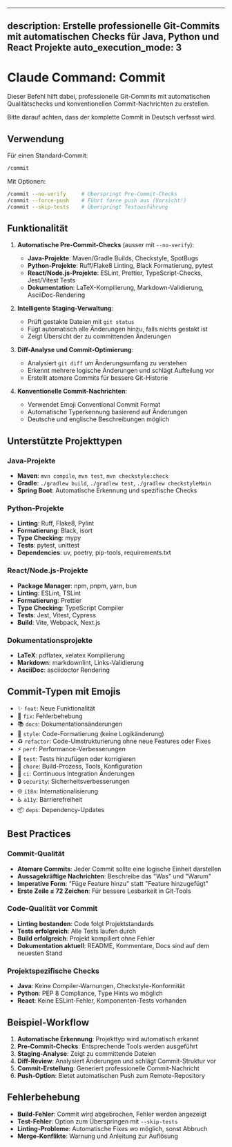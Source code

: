 ______________________________________________________________________

## description: Erstelle professionelle Git-Commits mit automatischen Checks für Java, Python und React Projekte auto_execution_mode: 3

# Claude Command: Commit

Dieser Befehl hilft dabei, professionelle Git-Commits mit automatischen
Qualitätschecks und konventionellen Commit-Nachrichten zu erstellen.

Bitte darauf achten, dass der komplette Commit in Deutsch verfasst wird.

## Verwendung

Für einen Standard-Commit:

```bash
/commit
```

Mit Optionen:

```bash
/commit --no-verify     # Überspringt Pre-Commit-Checks
/commit --force-push    # Führt force push aus (Vorsicht!)
/commit --skip-tests    # Überspringt Testausführung
```

## Funktionalität

1. **Automatische Pre-Commit-Checks** (ausser mit `--no-verify`):

   - **Java-Projekte**: Maven/Gradle Builds, Checkstyle, SpotBugs
   - **Python-Projekte**: Ruff/Flake8 Linting, Black Formatierung, pytest
   - **React/Node.js-Projekte**: ESLint, Prettier, TypeScript-Checks,
     Jest/Vitest Tests
   - **Dokumentation**: LaTeX-Kompilierung, Markdown-Validierung,
     AsciiDoc-Rendering

1. **Intelligente Staging-Verwaltung**:

   - Prüft gestakte Dateien mit `git status`
   - Fügt automatisch alle Änderungen hinzu, falls nichts gestakt ist
   - Zeigt Übersicht der zu committenden Änderungen

1. **Diff-Analyse und Commit-Optimierung**:

   - Analysiert `git diff` um Änderungsumfang zu verstehen
   - Erkennt mehrere logische Änderungen und schlägt Aufteilung vor
   - Erstellt atomare Commits für bessere Git-Historie

1. **Konventionelle Commit-Nachrichten**:

   - Verwendet Emoji Conventional Commit Format
   - Automatische Typerkennung basierend auf Änderungen
   - Deutsche und englische Beschreibungen möglich

## Unterstützte Projekttypen

### Java-Projekte

- **Maven**: `mvn compile`, `mvn test`, `mvn checkstyle:check`
- **Gradle**: `./gradlew build`, `./gradlew test`, `./gradlew checkstyleMain`
- **Spring Boot**: Automatische Erkennung und spezifische Checks

### Python-Projekte

- **Linting**: Ruff, Flake8, Pylint
- **Formatierung**: Black, isort
- **Type Checking**: mypy
- **Tests**: pytest, unittest
- **Dependencies**: uv, poetry, pip-tools, requirements.txt

### React/Node.js-Projekte

- **Package Manager**: npm, pnpm, yarn, bun
- **Linting**: ESLint, TSLint
- **Formatierung**: Prettier
- **Type Checking**: TypeScript Compiler
- **Tests**: Jest, Vitest, Cypress
- **Build**: Vite, Webpack, Next.js

### Dokumentationsprojekte

- **LaTeX**: pdflatex, xelatex Kompilierung
- **Markdown**: markdownlint, Links-Validierung
- **AsciiDoc**: asciidoctor Rendering

## Commit-Typen mit Emojis

- ✨ `feat`: Neue Funktionalität
- 🐛 `fix`: Fehlerbehebung
- 📚 `docs`: Dokumentationsänderungen
- 💎 `style`: Code-Formatierung (keine Logikänderung)
- ♻️ `refactor`: Code-Umstrukturierung ohne neue Features oder Fixes
- ⚡ `perf`: Performance-Verbesserungen
- 🧪 `test`: Tests hinzufügen oder korrigieren
- 🔧 `chore`: Build-Prozess, Tools, Konfiguration
- 🚀 `ci`: Continuous Integration Änderungen
- 🔒 `security`: Sicherheitsverbesserungen
- 🌐 `i18n`: Internationalisierung
- ♿ `a11y`: Barrierefreiheit
- 📦 `deps`: Dependency-Updates

## Best Practices

### Commit-Qualität

- **Atomare Commits**: Jeder Commit sollte eine logische Einheit darstellen
- **Aussagekräftige Nachrichten**: Beschreibe das "Was" und "Warum"
- **Imperative Form**: "Füge Feature hinzu" statt "Feature hinzugefügt"
- **Erste Zeile ≤ 72 Zeichen**: Für bessere Lesbarkeit in Git-Tools

### Code-Qualität vor Commit

- **Linting bestanden**: Code folgt Projektstandards
- **Tests erfolgreich**: Alle Tests laufen durch
- **Build erfolgreich**: Projekt kompiliert ohne Fehler
- **Dokumentation aktuell**: README, Kommentare, Docs sind auf dem neuesten
  Stand

### Projektspezifische Checks

- **Java**: Keine Compiler-Warnungen, Checkstyle-Konformität
- **Python**: PEP 8 Compliance, Type Hints wo möglich
- **React**: Keine ESLint-Fehler, Komponenten-Tests vorhanden

## Beispiel-Workflow

1. **Automatische Erkennung**: Projekttyp wird automatisch erkannt
1. **Pre-Commit-Checks**: Entsprechende Tools werden ausgeführt
1. **Staging-Analyse**: Zeigt zu committende Dateien
1. **Diff-Review**: Analysiert Änderungen und schlägt Commit-Struktur vor
1. **Commit-Erstellung**: Generiert professionelle Commit-Nachricht
1. **Push-Option**: Bietet automatischen Push zum Remote-Repository

## Fehlerbehebung

- **Build-Fehler**: Commit wird abgebrochen, Fehler werden angezeigt
- **Test-Fehler**: Option zum Überspringen mit `--skip-tests`
- **Linting-Probleme**: Automatische Fixes wo möglich, sonst Abbruch
- **Merge-Konflikte**: Warnung und Anleitung zur Auflösung
